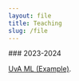 ```yaml
---
layout: file
title: Teaching
slug: /file
---
```

<p></p>
### 2023-2024
<p><a href="https://xufeng.de/teaching/UvAML">UvA ML (Example)</a>.</p>
